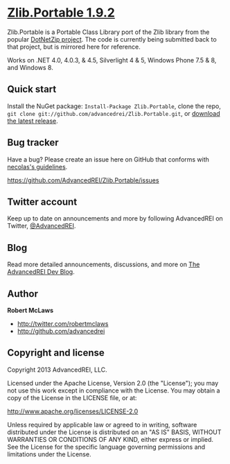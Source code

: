 [Zlib.Portable 1.9.2](http://github.com/AdvancedREI/Zlib.Portable)
=================

Zlib.Portable is a Portable Class Library port of the Zlib library from the popular [DotNetZip project](http://dotnetzip.codeplex.com). The code is currently being submitted back to that project, but is mirrored here for reference.

Works on .NET 4.0, 4.0.3, & 4.5, Silverlight 4 & 5, Windows Phone 7.5 & 8, and Windows 8.

Quick start
-----------

Install the NuGet package: `Install-Package Zlib.Portable`, clone the repo, `git clone git://github.com/advancedrei/Zlib.Portable.git`, or [download the latest release](https://github.com/advancedrei/Zlib.Portable/zipball/master).

Bug tracker
-----------

Have a bug? Please create an issue here on GitHub that conforms with [necolas's guidelines](https://github.com/necolas/issue-guidelines).

https://github.com/AdvancedREI/Zlib.Portable/issues


Twitter account
---------------

Keep up to date on announcements and more by following AdvancedREI on Twitter, [@AdvancedREI](http://twitter.com/AdvancedREI).



Blog
----

Read more detailed announcements, discussions, and more on [The AdvancedREI Dev Blog](http://advancedrei.com/blogs/development).


Author
-------

**Robert McLaws**

+ http://twitter.com/robertmclaws
+ http://github.com/advancedrei


Copyright and license
---------------------

Copyright 2013 AdvancedREI, LLC.

Licensed under the Apache License, Version 2.0 (the "License");
you may not use this work except in compliance with the License. You may obtain a copy of the License in the LICENSE file, or at:

   http://www.apache.org/licenses/LICENSE-2.0

Unless required by applicable law or agreed to in writing, software distributed under the License is distributed on an "AS IS" BASIS, WITHOUT WARRANTIES OR CONDITIONS OF ANY KIND, either express or implied.
See the License for the specific language governing permissions and limitations under the License.
